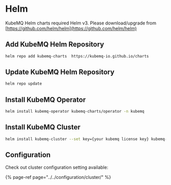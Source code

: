 # Helm

KubeMQ Helm charts required Helm v3. Please download/upgrade from [https://github.com/helm/helm](https://github.com/helm/helm)

## Add KubeMQ Helm Repository

```bash
helm repo add kubemq-charts  https://kubemq-io.github.io/charts
```

## Update KubeMQ Helm Repository

```bash
helm repo update
```

## Install KubeMQ Operator

```bash
helm install kubemq-operator kubemq-charts/operator -n kubemq
```

## Install KubeMQ Cluster

```bash
helm install kubemq-cluster --set key={your kubemq license key} kubemq-charts/kubemq -n kubemq 
```



## Configuration

Check out cluster configuration setting available:

{% page-ref page="../../configuration/cluster/" %}

